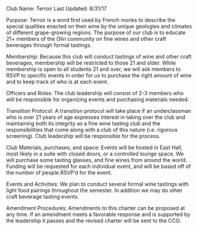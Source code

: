 Club Name: Terroir
Last Updated: 8/31/17

Purpose: Terroir is a word first used by French monks to describe the special qualities enacted on their wine by the unique geologies and climates of different grape-growing regions. The purpose of our club is to educate 21+ members of the Olin community on fine wines and other craft beverages through formal tastings.

Membership: Because this club will conduct tastings of wine and other craft beverages, membership will be restricted to those 21 and older. While membership is open to all students 21 and over, we will ask members to RSVP to specific events in order for us to purchase the right amount of wine and to keep track of who is at each event.

Officers and Roles: The club leadership will consist of 2-3 members who will be responsible for organizing events and purchasing materials needed. 

Transition Protocol: A transition protocol will take place if an underclassman who is over 21 years of age expresses interest in taking over the club and maintaining both its integrity as a fine wine tasting club and the responsibilities that come along with a club of this nature (i.e. rigorous screening). Club leadership will be responsible for the process.

Club Materials, purchases, and space: Events will be hosted in East Hall, most likely in a suite with closed doors, or a controlled lounge space. We will purchase some tasting glasses, and fine wines from around the world. Funding will be requested for each individual event, and will be based off of the number of people RSVP’d for the event.

Events and Activities: We plan to conduct several formal wine tastings with light food pairings throughout the semester. In addition we may do other craft beverage tasting events.

Amendment Procedures: Amendments to this charter can be proposed at any time. If an amendment meets a favorable response and is supported by the leadership it passes and the revised charter will be sent to the CCO.
